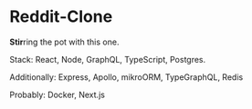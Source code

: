 # Reddit-Clone

**Stir**ring the pot with this one.

Stack: React, Node, GraphQL, TypeScript, Postgres.

Additionally: Express, Apollo, mikroORM, TypeGraphQL, Redis

Probably: Docker, Next.js
